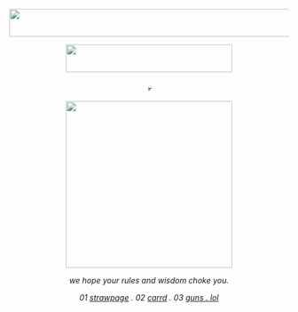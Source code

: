 <p align="center">
  <img width="700" height="50" src="https://files.catbox.moe/xva76n.webp">
</p>

<p align="center">
  <img width="300" height="50" src="https://files.catbox.moe/k0eigk.webp">
</p>

<h6 align="center">

💀

<p align="center">
  <img width="300" height="300" src="https://files.catbox.moe/ls9ap6.png">
</p>

we hope your rules and wisdom choke you. 

01 [strawpage]() . 02 [carrd]() . 03 [guns . lol]()


